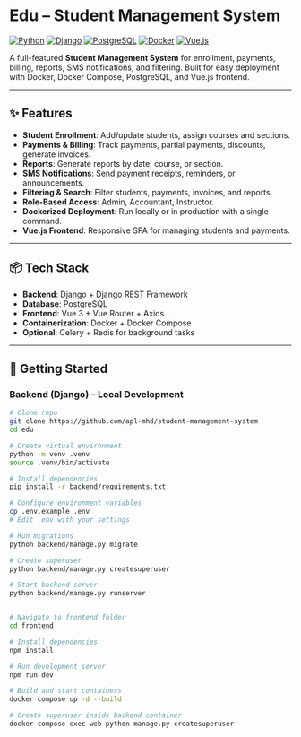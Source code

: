 # Edu – Student Management System

[![Python](https://img.shields.io/badge/Python-3.11-blue)](https://www.python.org/)
[![Django](https://img.shields.io/badge/Django-4.x-green)](https://www.djangoproject.com/)
[![PostgreSQL](https://img.shields.io/badge/PostgreSQL-16-blue)](https://www.postgresql.org/)
[![Docker](https://img.shields.io/badge/Docker-Compose-blue)](https://www.docker.com/)
[![Vue.js](https://img.shields.io/badge/Vue-3.2-brightgreen)](https://vuejs.org/)

A full-featured **Student Management System** for enrollment, payments, billing, reports, SMS notifications, and filtering. Built for easy deployment with Docker, Docker Compose, PostgreSQL, and Vue.js frontend.

---

## ✨ Features
- **Student Enrollment**: Add/update students, assign courses and sections.
- **Payments & Billing**: Track payments, partial payments, discounts, generate invoices.
- **Reports**: Generate reports by date, course, or section.
- **SMS Notifications**: Send payment receipts, reminders, or announcements.
- **Filtering & Search**: Filter students, payments, invoices, and reports.
- **Role-Based Access**: Admin, Accountant, Instructor.
- **Dockerized Deployment**: Run locally or in production with a single command.
- **Vue.js Frontend**: Responsive SPA for managing students and payments.

---

## 📦 Tech Stack
- **Backend**: Django + Django REST Framework
- **Database**: PostgreSQL
- **Frontend**: Vue 3 + Vue Router + Axios
- **Containerization**: Docker + Docker Compose
- **Optional**: Celery + Redis for background tasks

---

## 🚀 Getting Started

### Backend (Django) – Local Development
```bash
# Clone repo
git clone https://github.com/apl-mhd/student-management-system
cd edu

# Create virtual environment
python -m venv .venv
source .venv/bin/activate

# Install dependencies
pip install -r backend/requirements.txt

# Configure environment variables
cp .env.example .env
# Edit .env with your settings

# Run migrations
python backend/manage.py migrate

# Create superuser
python backend/manage.py createsuperuser

# Start backend server
python backend/manage.py runserver


# Navigate to frontend folder
cd frontend

# Install dependencies
npm install

# Run development server
npm run dev

# Build and start containers
docker compose up -d --build

# Create superuser inside backend container
docker compose exec web python manage.py createsuperuser


